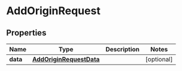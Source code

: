 

# AddOriginRequest


## Properties

| Name | Type | Description | Notes |
|------------ | ------------- | ------------- | -------------|
|**data** | [**AddOriginRequestData**](AddOriginRequestData.md) |  |  [optional] |



